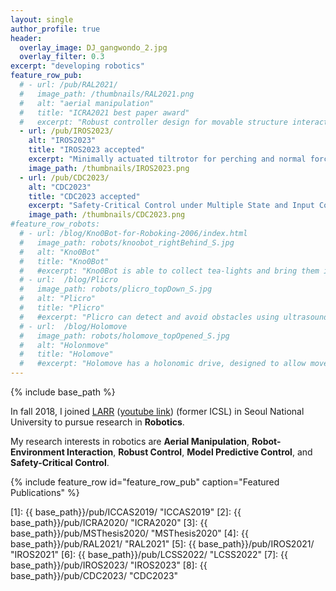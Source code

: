 ```yaml
---
layout: single
author_profile: true
header:
  overlay_image: DJ_gangwondo_2.jpg
  overlay_filter: 0.3
excerpt: "developing robotics"
feature_row_pub:
  # - url: /pub/RAL2021/
  #   image_path: /thumbnails/RAL2021.png
  #   alt: "aerial manipulation"
  #   title: "ICRA2021 best paper award"
  #   excerpt: "Robust controller design for movable structure interaction"
  - url: /pub/IROS2023/
    alt: "IROS2023"
    title: "IROS2023 accepted"
    excerpt: "Minimally actuated tiltrotor for perching and normal force exertion"
    image_path: /thumbnails/IROS2023.png
  - url: /pub/CDC2023/
    alt: "CDC2023"
    title: "CDC2023 accepted"
    excerpt: "Safety-Critical Control under Multiple State and Input Constraints"
    image_path: /thumbnails/CDC2023.png
#feature_row_robots:
  # - url: /blog/Kno0Bot-for-Roboking-2006/index.html
  #   image_path: robots/knoobot_rightBehind_S.jpg
  #   alt: "Kno0Bot"
  #   title: "Kno0Bot"
  #   #excerpt: "Kno0Bot is able to collect tea-lights and bring them into its home base as well as to follow lines."
  # - url:  /blog/Plicro
  #   image_path: robots/plicro_topDown_S.jpg
  #   alt: "Plicro"
  #   title: "Plicro"
  #   #excerpt: "Plicro can detect and avoid obstacles using ultrasound. This was my second robot."
  # - url:  /blog/Holomove
  #   image_path: robots/holomove_topOpened_S.jpg
  #   alt: "Holonmove"
  #   title: "Holomove"
  #   #excerpt: "Holomove has a holonomic drive, designed to allow movement in any direction without having to rotate."
---
```

{% include base_path %}

In fall 2018, I joined [LARR](https://larr.snu.ac.kr/) ([youtube link](https://www.youtube.com/channel/UCxLvXt8GZFaAMoBsqLFXy0Q)) (former ICSL) in Seoul National University to pursue research in **Robotics**. 

<!-- My research interests in robotics are **Aerial Manipulation** [[1],[2],[3],[4],[6],[7]] and **Model Predictive Control (MPC)**-based real-time motion planning [[1],[2],[5],[8]]. -->
My research interests in robotics are **Aerial Manipulation**, **Robot-Environment Interaction**, **Robust Control**, **Model Predictive Control**, and **Safety-Critical Control**.

{% include feature_row id="feature_row_pub" caption="Featured Publications" %}

<!-- {% include feature_row id="feature_row_robots" caption="Featured Robots" %} -->

[1]: {{ base_path}}/pub/ICCAS2019/ "ICCAS2019"
[2]: {{ base_path}}/pub/ICRA2020/ "ICRA2020"
[3]: {{ base_path}}/pub/MSThesis2020/ "MSThesis2020"
[4]: {{ base_path}}/pub/RAL2021/ "RAL2021"
[5]: {{ base_path}}/pub/IROS2021/ "IROS2021"
[6]: {{ base_path}}/pub/LCSS2022/ "LCSS2022"
[7]: {{ base_path}}/pub/IROS2023/ "IROS2023"
[8]: {{ base_path}}/pub/CDC2023/ "CDC2023"

<!-- [13]: {{ base_path }}/pub/Direction-Aware-Semi-Dense-SLAM/  "Dir. SLAM"
[12]: {{ base_path }}/pub/Nonparametric-Directional-Perception/ "PhD Thesis"
[11]: {{ base_path }}/pub/Efficient-Global-Point-Cloud-Alignment-using-Bayesian-Nonparametric-Mixtures/  "Global Pointcloud Alignment"
[1]: {{ base_path }}/pub/A-Mixture-Of-Manhattan-Frames-Beyond-the-Manhattan-World/ "MMF"
[2]: {{ base_path }}/pub/A-Dirichlet-Process-Mixture-Model-for-Spherical-Data/ "DP-TGMM"
[3]: {{ base_path }}/pub/Small-Variance-Nonparametric-Clustering-on-the-Hypersphere/ "(D)DP-vMF-means"
[4]: {{ base_path }}/pub/Semantically-Aware-Aerial-Reconstruction-from-Multi-Modal-Data/ "SAAR"
[5]: {{ base_path }}/pub/Streaming-Distributed-Variational-Inference-for-Bayesian-Nonparametrics/ "Streaming BNP"
[6]: {{ base_path }}/pub/Real-time-Manhattan-World-Rotation-Estimation-in-3D/ "RTMF"
[7]: {{ base_path }}/pub/Bayesian-Nonparametric-Modeling-of-Driver-Behavior/ "BNP Driving Behaivor"
[8]: {{ base_path }}/pub/Fast-Relocalization-for-Visual-Odometry-using-Binary-Features/ "Relocalization"
[9]: {{ base_path }}/pub/Saliency-detection-and-model-based-tracking/ "Saliency"
[10]: {{ base_path }}/pub/Visual-Localization-based-on-Binary-Features/ "Diplom Thesis" -->


<!-- [Plexa]: {{ base_path }}/blog/Plexa-my-first-robot/ "Plexa"
[Plicro]: {{ base_path }}/blog/Plicro/ "Plicro"
[Roboking2005]: {{ base_path }}/blog/Roboking-2005-Robot/ "Roboking 2005"
[Ca3505]: {{ base_path }}/blog/Ca3505-for-Robochallenge-2005/ "Ca3505"
[Kno0Bot]: {{ base_path }}/blog/Kno0Bot-for-Roboking-2006/ "Kn-0Bot"
[Kno2Bot]: {{ base_path }}/blog/Kno2Bot-for-Roboking-2007/ "Kno2Bot"
[Holomove]: {{ base_path }}/blog/Holomove/ "Holomove"
[rEIzor]: {{ base_path }}/blog/rEIzor/ "rEIzor"
[KUKAyouBot]: http://www.youbot-store.com/ "KUKA youBot" -->

